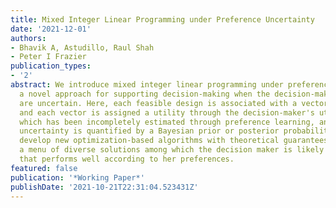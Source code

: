 ```yaml
---
title: Mixed Integer Linear Programming under Preference Uncertainty
date: '2021-12-01'
authors:
- Bhavik A, Astudillo, Raul Shah
- Peter I Frazier
publication_types:
- '2'
abstract: We introduce mixed integer linear programming under preference uncertainty,
  a novel approach for supporting decision-making when the decision-maker's preferences
  are uncertain. Here, each feasible design is associated with a vector of attributes,
  and each vector is assigned a utility through the decision-maker's utility function,
  which has been incompletely estimated through preference learning, and whose remaining
  uncertainty is quantified by a Bayesian prior or posterior probability distribution.  We
  develop new optimization-based algorithms with theoretical guarantees that provide
  a menu of diverse solutions among which the decision maker is likely to find a solution
  that performs well according to her preferences.
featured: false
publication: '*Working Paper*'
publishDate: '2021-10-21T22:31:04.523431Z'
---
```


